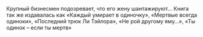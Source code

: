 <!--2017-06-01 21:18:12-->
Крупный бизнесмен подозревает, что его жену шантажируют…
Книга так же издавалась как «Каждый умирает в одиночку», «Мертвые всегда одиноки», «Последний трюк Ли Тэйлора», «Не рой другому яму…», «Ты одинок – если ты мертв»